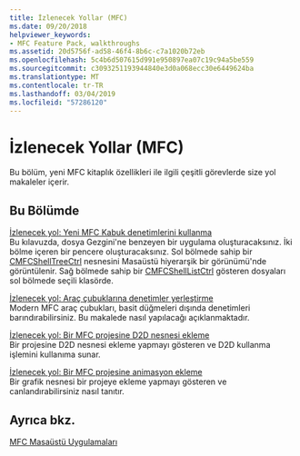 ```yaml
---
title: İzlenecek Yollar (MFC)
ms.date: 09/20/2018
helpviewer_keywords:
- MFC Feature Pack, walkthroughs
ms.assetid: 20d5756f-ad58-46f4-8b6c-c7a1020b72eb
ms.openlocfilehash: 5c4b6d507615d991e950897ea07c19c94a5be559
ms.sourcegitcommit: c3093251193944840e3d0a068ecc30e6449624ba
ms.translationtype: MT
ms.contentlocale: tr-TR
ms.lasthandoff: 03/04/2019
ms.locfileid: "57286120"
---
```

# <a name="walkthroughs-mfc"></a>İzlenecek Yollar (MFC)

Bu bölüm, yeni MFC kitaplık özellikleri ile ilgili çeşitli görevlerde size yol makaleler içerir.

## <a name="in-this-section"></a>Bu Bölümde

[İzlenecek yol: Yeni MFC Kabuk denetimlerini kullanma](../mfc/walkthrough-using-the-new-mfc-shell-controls.md)<br/>
Bu kılavuzda, dosya Gezgini'ne benzeyen bir uygulama oluşturacaksınız. İki bölme içeren bir pencere oluşturacaksınız. Sol bölmede sahip bir [CMFCShellTreeCtrl](../mfc/reference/cmfcshelltreectrl-class.md) nesnesini Masaüstü hiyerarşik bir görünümü'nde görüntülenir. Sağ bölmede sahip bir [CMFCShellListCtrl](../mfc/reference/cmfcshelllistctrl-class.md) gösteren dosyaları sol bölmede seçili klasörde.

[İzlenecek yol: Araç çubuklarına denetimler yerleştirme](../mfc/walkthrough-putting-controls-on-toolbars.md)<br/>
Modern MFC araç çubukları, basit düğmeleri dışında denetimleri barındırabilirsiniz. Bu makalede nasıl yapılacağı açıklanmaktadır.

[İzlenecek yol: Bir MFC projesine D2D nesnesi ekleme](../mfc/walkthrough-adding-a-d2d-object-to-an-mfc-project.md)<br/>
Bir projesine D2D nesnesi ekleme yapmayı gösteren ve D2D kullanma işlemini kullanıma sunar.

[İzlenecek yol: Bir MFC projesine animasyon ekleme](../mfc/walkthrough-adding-animation-to-an-mfc-project.md)<br/>
Bir grafik nesnesi bir projeye ekleme yapmayı gösteren ve canlandırabilirsiniz nasıl tanıtır.

## <a name="see-also"></a>Ayrıca bkz.

[MFC Masaüstü Uygulamaları](../mfc/mfc-desktop-applications.md)
